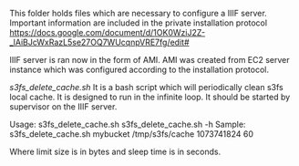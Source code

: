 This folder holds files which are necessary to configure a IIIF server. Important information are included in the private installation protocol https://docs.google.com/document/d/1OK0WziJ2Z-_lAiBJcWxRazL5se27OQ7WUcqnpVRE7fg/edit#

IIIF server is ran now in the form of AMI. AMI was created from EC2 server instance which was configured according to the installation protocol.

*s3fs_delete_cache.sh*
It is a bash script which will periodically clean s3fs local cache. It is designed to run in the infinite loop. It should be started by supervisor on the IIIF server. 

Usage:  s3fs_delete_cache.sh <bucket name> <cache path> <limit size> <sleep time>
        s3fs_delete_cache.sh -h
Sample: s3fs_delete_cache.sh mybucket /tmp/s3fs/cache 1073741824 60

Where limit size is in bytes and sleep time is in seconds.
